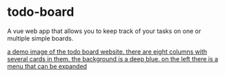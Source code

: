 # todo-board
A vue web app that allows you to keep track of your tasks on one or multiple simple boards.

[a demo image of the todo board website. there are eight columns with several cards in them. the background is a deep blue. on the left there is a menu that can be expanded](demo/demo.png)